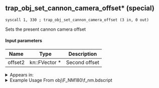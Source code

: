 ## trap_obj_set_cannon_camera_offset* (special)

`syscall 1, 330 ; trap_obj_set_cannon_camera_offset (3 in, 0 out)`

Sets the present cannon camera offset

#### Input parameters
| Name | Type | Description
|------|------|------------
| offset2   | kn::FVector *   | Second offset




<details>
	<summary>Appears in:</summary>
| filename | Entity (obj)
|----------|-------------
| obj\F_NM180\f_nm.bdscript       | ((F) Present minigame (shooting machine) (NM))          

</details>

<details>
	<summary>Example Usage From obj\F_NM180\f_nm.bdscript</summary>
```
TR0:
 popToSp 0
 pushFromPSp 16
 pushImmf 0
 pushImmf -140
 pushImmf 130
 pushImmf 1
 gosub 16, L714
 pushFromPSp 32
 pushImmf 0
 pushImmf -70
 pushImmf -70
 pushImmf 1
 gosub 16, L714
 pushFromPWp W0
 pushFromFSp 0
 gosub 16, L741
 pushFromPWp W0
 pushFromPSp 16
 pushFromPSp 32
 syscall 1, 330 ; trap_obj_set_cannon_camera_offset (3 in, 0 out)
 pushFromPWp W0
 pushImmf 1
 pushImmf 60
 pushImmf 0
 pushImmf 0
 syscall 1, 333 ; trap_obj_set_cannon_param (5 in, 0 out)
 ret
```
</details>


